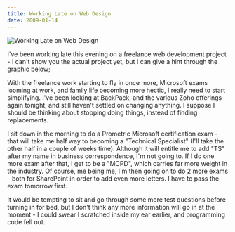 ```yaml
---
title: Working Late on Web Design
date: 2009-01-14
---
```


![Working Late on Web Design](https://source.unsplash.com/di8ognBauG0/1600x900)

I've been working late this evening on a freelance web development project - I can't show you the actual project yet, but I can give a hint through the graphic below;

With the freelance work starting to fly in once more, Microsoft exams looming at work, and family life becoming more hectic, I really need to start simplifying. I've been looking at BackPack, and the various Zoho offerings again tonight, and still haven't settled on changing anything. I suppose I should be thinking about stopping doing things, instead of finding replacements.

I sit down in the morning to do a Prometric Microsoft certification exam - that will take me half way to becoming a "Technical Specialist" (I'll take the other half in a couple of weeks time). Although it will entitle me to add "TS" after my name in business correspondence, I'm not going to. If I do one more exam after that, I get to be a "MCPD", which carries far more weight in the industry. Of course, me being me, I'm then going on to do 2 more exams - both for SharePoint in order to add even more letters. I have to pass the exam tomorrow first.

It would be tempting to sit and go through some more test questions before turning in for bed, but I don't think any more information will go in at the moment - I could swear I scratched inside my ear earlier, and programming code fell out.